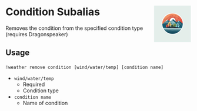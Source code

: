 <h1>Condition Subalias<img align="right" src="../../../Data/images/main.png" width="100px"></h1>

Removes the condition from the specified condition type (requires Dragonspeaker)

## Usage
`!weather remove condition [wind/water/temp] [condition name]`
- `wind/water/temp`
    - Required
    - Condition type
- `condition name`
    - Name of condition